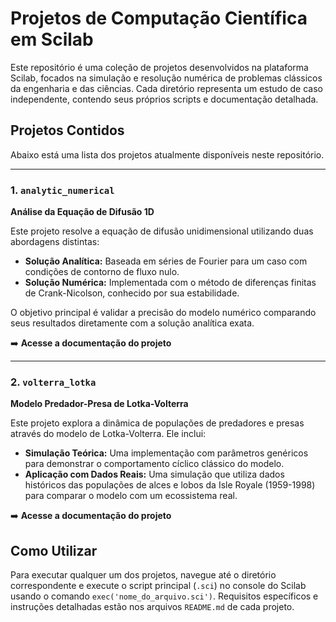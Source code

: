 # Projetos de Computação Científica em Scilab

Este repositório é uma coleção de projetos desenvolvidos na plataforma Scilab, focados na simulação e resolução numérica de problemas clássicos da engenharia e das ciências. Cada diretório representa um estudo de caso independente, contendo seus próprios scripts e documentação detalhada.

## Projetos Contidos

Abaixo está uma lista dos projetos atualmente disponíveis neste repositório.

---

### 1. `analytic_numerical`

**Análise da Equação de Difusão 1D**

Este projeto resolve a equação de difusão unidimensional utilizando duas abordagens distintas:

- **Solução Analítica:** Baseada em séries de Fourier para um caso com condições de contorno de fluxo nulo.
- **Solução Numérica:** Implementada com o método de diferenças finitas de Crank-Nicolson, conhecido por sua estabilidade.

O objetivo principal é validar a precisão do modelo numérico comparando seus resultados diretamente com a solução analítica exata.

➡️ **Acesse a documentação do projeto**

---

### 2. `volterra_lotka`

**Modelo Predador-Presa de Lotka-Volterra**

Este projeto explora a dinâmica de populações de predadores e presas através do modelo de Lotka-Volterra. Ele inclui:

- **Simulação Teórica:** Uma implementação com parâmetros genéricos para demonstrar o comportamento cíclico clássico do modelo.
- **Aplicação com Dados Reais:** Uma simulação que utiliza dados históricos das populações de alces e lobos da Isle Royale (1959-1998) para comparar o modelo com um ecossistema real.

➡️ **Acesse a documentação do projeto**

## Como Utilizar

Para executar qualquer um dos projetos, navegue até o diretório correspondente e execute o script principal (`.sci`) no console do Scilab usando o comando `exec('nome_do_arquivo.sci')`. Requisitos específicos e instruções detalhadas estão nos arquivos `README.md` de cada projeto.
